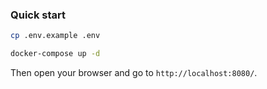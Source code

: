 ### Quick start

```bash
cp .env.example .env
```

```bash
docker-compose up -d
```

Then open your browser and go to `http://localhost:8080/`.